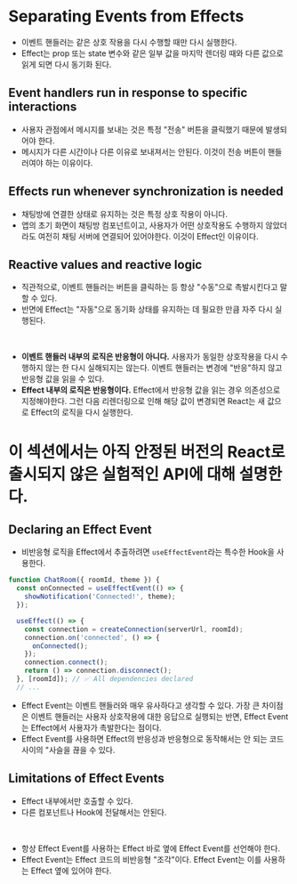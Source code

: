 # Separating Events from Effects

- 이벤트 핸들러는 같은 상호 작용을 다시 수행할 때만 다시 실행한다.
- Effect는 prop 또는 state 변수와 같은 일부 값을 마지막 렌더링 때와 다른 값으로 읽게 되면 다시 동기화 된다.

## Event handlers run in response to specific interactions

- 사용자 관점에서 메시지를 보내는 것은 특정 "전송" 버튼을 클릭했기 때문에 발생되어야 한다.
- 메시지가 다른 시간이나 다른 이유로 보내져서는 안된다. 이것이 전송 버튼이 핸들러여야 하는 이유이다.

## Effects run whenever synchronization is needed

- 채팅방에 연결한 상태로 유지하는 것은 특정 상호 작용이 아니다.
- 앱의 초기 화면이 채팅방 컴포넌트이고, 사용자가 어떤 상호작용도 수행하지 않았더라도 여전히 채팅 서버에 연결되어 있어야한다. 이것이 Effect인 이유이다.

## Reactive values and reactive logic

- 직관적으로, 이벤트 핸들러는 버튼을 클릭하는 등 항상 "수동"으로 촉발시킨다고 말할 수 있다.
- 반면에 Effect는 "자동"으로 동기화 상태를 유지하는 데 필요한 만큼 자주 다시 실행된다.

<br />

- **이벤트 핸들러 내부의 로직은 반응형이 아니다.** 사용자가 동일한 상호작용을 다시 수행하지 않는 한 다시 실해되지는 않는다. 이벤트 핸들러는 변경에 "반응"하지 않고 반응형 값을 읽을 수 있다.
- **Effect 내부의 로직은 반응형이다.** Effect에서 반응형 값을 읽는 경우 의존성으로 지정해야한다. 그런 다음 리렌더링으로 인해 해당 값이 변경되면 React는 새 값으로 Effect의 로직을 다시 실행한다.

# 이 섹션에서는 아직 안정된 버전의 React로 출시되지 않은 실험적인 API에 대해 설명한다.

## Declaring an Effect Event

- 비반응형 로직을 Effect에서 추출하려면 `useEffectEvent`라는 특수한 Hook을 사용한다.

```jsx
function ChatRoom({ roomId, theme }) {
  const onConnected = useEffectEvent(() => {
    showNotification('Connected!', theme);
  });

  useEffect(() => {
    const connection = createConnection(serverUrl, roomId);
    connection.on('connected', () => {
      onConnected();
    });
    connection.connect();
    return () => connection.disconnect();
  }, [roomId]); // ✅ All dependencies declared
  // ...
```

- Effect Event는 이벤트 핸들러와 매우 유사하다고 생각할 수 있다. 가장 큰 차이점은 이벤트 핸들러는 사용자 상호작용에 대한 응답으로 실행되는 반면, Effect Event는 Effect에서 사용자가 촉발한다는 점이다.
- Effect Event를 사용하면 Effect의 반응성과 반응형으로 동작해서는 안 되는 코드 사이의 "사슬을 끊을 수 있다.

## Limitations of Effect Events

- Effect 내부에서만 호출할 수 있다.
- 다른 컴포넌트나 Hook에 전달해서는 안된다.

<br />

- 항상 Effect Event를 사용하는 Effect 바로 옆에 Effect Event를 선언해야 한다.
- Effect Event는 Effect 코드의 비반응형 "조각"이다. Effect Event는 이를 사용하는 Effect 옆에 있어야 한다.
